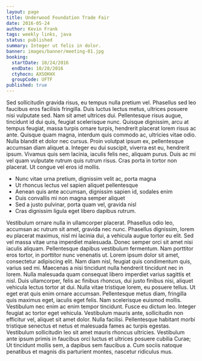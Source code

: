 ```yaml
---
layout: page
title: Underwood Foundation Trade Fair
date: 2016-05-24
author: Kevin Frank
tags: weekly links, java
status: published
summary: Integer ut felis in dolor.
banner: images/banner/meeting-01.jpg
booking:
  startDate: 10/24/2016
  endDate: 10/28/2016
  ctyhocn: AXSOKHX
  groupCode: UFTF
published: true
---
```

Sed sollicitudin gravida risus, eu tempus nulla pretium vel. Phasellus sed leo faucibus eros facilisis fringilla. Duis luctus lectus metus, ultrices posuere nisi vulputate sed. Nam sit amet ultrices dui. Pellentesque risus augue, tincidunt id dui quis, feugiat scelerisque nunc. Quisque dignissim, arcu at tempus feugiat, massa turpis ornare turpis, hendrerit placerat lorem risus ac ante. Quisque quam magna, interdum quis commodo ac, ultricies vitae odio.
Nulla blandit et dolor nec cursus. Proin volutpat ipsum ex, pellentesque accumsan diam aliquet a. Integer eu dui suscipit, viverra est eu, hendrerit ipsum. Vivamus quis sem lacinia, iaculis felis nec, aliquam purus. Duis ac mi vel quam vulputate rutrum quis rutrum risus. Cras porta in tortor non placerat. Ut congue vel eros id mollis.

* Nunc vitae urna pretium, dignissim velit ac, porta magna
* Ut rhoncus lectus vel sapien aliquet pellentesque
* Aenean quis ante accumsan, dignissim sapien id, sodales enim
* Duis convallis mi non magna semper aliquet
* Sed a justo pulvinar, porta quam vel, gravida nisl
* Cras dignissim ligula eget libero dapibus rutrum.

Vestibulum ornare nulla in ullamcorper placerat. Phasellus odio leo, accumsan ac rutrum sit amet, gravida nec nunc. Phasellus dignissim, lorem eu placerat maximus, nisl mi lacinia dui, a vehicula augue tortor eu elit. Sed vel massa vitae urna imperdiet malesuada. Donec semper orci sit amet nisi iaculis aliquam. Pellentesque dapibus vestibulum fermentum. Nam porttitor eros tortor, in porttitor nunc venenatis ut. Lorem ipsum dolor sit amet, consectetur adipiscing elit. Nam diam nisl, feugiat quis condimentum quis, varius sed mi. Maecenas a nisi tincidunt nulla hendrerit tincidunt nec in lorem. Nulla malesuada quam consequat libero imperdiet varius sagittis et nisl. Duis ullamcorper, felis ac finibus rhoncus, dui justo finibus nisi, aliquet vehicula lectus tortor at dui.
Nulla vitae tristique lorem, eu posuere tellus. Ut eget erat quis enim ornare accumsan. Pellentesque metus diam, fringilla quis maximus eget, iaculis eget felis. Nam scelerisque euismod mollis. Vestibulum nec enim ac enim tempor tincidunt. Fusce eu dictum leo. Integer feugiat ac tortor eget vehicula. Vestibulum mauris ante, sollicitudin non efficitur vel, aliquet sit amet dolor. Nulla facilisi. Pellentesque habitant morbi tristique senectus et netus et malesuada fames ac turpis egestas. Vestibulum sollicitudin leo sit amet mauris rhoncus ultricies. Vestibulum ante ipsum primis in faucibus orci luctus et ultrices posuere cubilia Curae; Ut tincidunt mollis sem, a dapibus sem faucibus a. Cum sociis natoque penatibus et magnis dis parturient montes, nascetur ridiculus mus.

